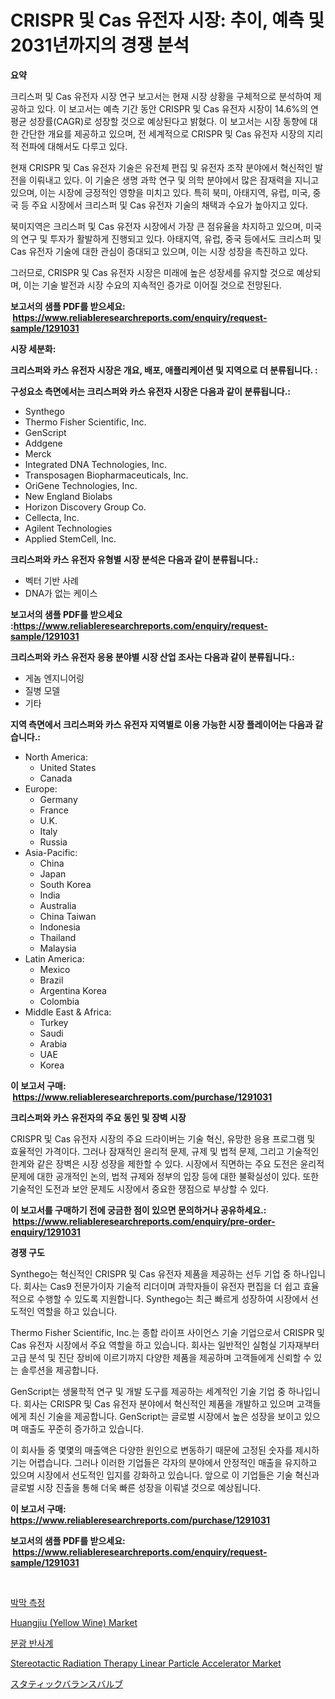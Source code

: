 <p><h1>CRISPR 및 Cas 유전자 시장: 추이, 예측 및 2031년까지의 경쟁 분석</h1></p><p><strong>요약</strong></p>
<p><p>크리스퍼 및 Cas 유전자 시장 연구 보고서는 현재 시장 상황을 구체적으로 분석하여 제공하고 있다. 이 보고서는 예측 기간 동안 CRISPR 및 Cas 유전자 시장이 14.6%의 연평균 성장률(CAGR)로 성장할 것으로 예상된다고 밝혔다. 이 보고서는 시장 동향에 대한 간단한 개요를 제공하고 있으며, 전 세계적으로 CRISPR 및 Cas 유전자 시장의 지리적 전파에 대해서도 다루고 있다.</p><p>현재 CRISPR 및 Cas 유전자 기술은 유전체 편집 및 유전자 조작 분야에서 혁신적인 발전을 이뤄내고 있다. 이 기술은 생명 과학 연구 및 의학 분야에서 많은 잠재력을 지니고 있으며, 이는 시장에 긍정적인 영향을 미치고 있다. 특히 북미, 아태지역, 유럽, 미국, 중국 등 주요 시장에서 크리스퍼 및 Cas 유전자 기술의 채택과 수요가 높아지고 있다.</p><p>북미지역은 크리스퍼 및 Cas 유전자 시장에서 가장 큰 점유율을 차지하고 있으며, 미국의 연구 및 투자가 활발하게 진행되고 있다. 아태지역, 유럽, 중국 등에서도 크리스퍼 및 Cas 유전자 기술에 대한 관심이 증대되고 있으며, 이는 시장 성장을 촉진하고 있다.</p><p>그러므로, CRISPR 및 Cas 유전자 시장은 미래에 높은 성장세를 유지할 것으로 예상되며, 이는 기술 발전과 시장 수요의 지속적인 증가로 이어질 것으로 전망된다.</p></p>
<p><strong>보고서의 샘플 PDF를 받으세요: &nbsp;<a href="https://www.reliableresearchreports.com/enquiry/request-sample/1291031">https://www.reliableresearchreports.com/enquiry/request-sample/1291031</a></strong></p>
<p><strong>시장 세분화:</strong></p>
<p><strong> 크리스퍼와 카스 유전자 시장은 개요, 배포, 애플리케이션 및 지역으로 더 분류됩니다. :</strong></p>
<p><strong>구성요소 측면에서는 크리스퍼와 카스 유전자 시장은 다음과 같이 분류됩니다.:</strong></p>
<p><ul><li>Synthego</li><li>Thermo Fisher Scientific, Inc.</li><li>GenScript</li><li>Addgene</li><li>Merck</li><li>Integrated DNA Technologies, Inc.</li><li>Transposagen Biopharmaceuticals, Inc.</li><li>OriGene Technologies, Inc.</li><li>New England Biolabs</li><li>Horizon Discovery Group Co.</li><li>Cellecta, Inc.</li><li>Agilent Technologies</li><li>Applied StemCell, Inc.</li></ul></p>
<p><strong> 크리스퍼와 카스 유전자 유형별 시장 분석은 다음과 같이 분류됩니다.:</strong></p>
<p><ul><li>벡터 기반 사례</li><li>DNA가 없는 케이스</li></ul></p>
<p><strong>보고서의 샘플 PDF를 받으세요 :<a href="https://www.reliableresearchreports.com/enquiry/request-sample/1291031">https://www.reliableresearchreports.com/enquiry/request-sample/1291031</a></strong></p>
<p><strong> 크리스퍼와 카스 유전자 응용 분야별 시장 산업 조사는 다음과 같이 분류됩니다.:</strong></p>
<p><ul><li>게놈 엔지니어링</li><li>질병 모델</li><li>기타</li></ul></p>
<p><strong>지역 측면에서 크리스퍼와 카스 유전자 지역별로 이용 가능한 시장 플레이어는 다음과 같습니다.:</strong></p>
<p><ul>
    <li>
        North America:
        <ul>
            <li>United States</li>
            <li>Canada</li>
        </ul>
    </li>
    <li>
        Europe:
        <ul>
            <li>Germany</li>
            <li>France</li>
            <li>U.K.</li>
            <li>Italy</li>
            <li>Russia</li>
        </ul>
    </li>
    <li>
        Asia-Pacific:
        <ul>
            <li>China</li>
            <li>Japan</li>
            <li>South Korea</li>
            <li>India</li>
            <li>Australia</li>
            <li>China Taiwan</li>
            <li>Indonesia</li>
            <li>Thailand</li>
            <li>Malaysia</li>
        </ul>
    </li>
    <li>
        Latin America:
        <ul>
            <li>Mexico</li>
            <li>Brazil</li>
            <li>Argentina Korea</li>
            <li>Colombia</li>
        </ul>
    </li>
    <li>
        Middle East & Africa:
        <ul>
            <li>Turkey</li>
            <li>Saudi</li>
            <li>Arabia</li>
            <li>UAE</li>
            <li>Korea</li>
        </ul>
    </li>
    </ul></p>
<p><strong>이 보고서 구매: &nbsp;<a href="https://www.reliableresearchreports.com/purchase/1291031">https://www.reliableresearchreports.com/purchase/1291031</a></strong></p>
<p><strong>크리스퍼와 카스 유전자의 주요 동인 및 장벽 시장</strong></p>
<p><p>CRISPR 및 Cas 유전자 시장의 주요 드라이버는 기술 혁신, 유망한 응용 프로그램 및 효율적인 가격이다. 그러나 잠재적인 윤리적 문제, 규제 및 법적 문제, 그리고 기술적인 한계와 같은 장벽은 시장 성장을 제한할 수 있다. 시장에서 직면하는 주요 도전은 윤리적 문제에 대한 공개적인 논의, 법적 규제와 정부의 입장 등에 대한 불확실성이 있다. 또한 기술적인 도전과 보안 문제도 시장에서 중요한 쟁점으로 부상할 수 있다.</p></p>
<p><strong>이 보고서를 구매하기 전에 궁금한 점이 있으면 문의하거나 공유하세요.: &nbsp;<a href="https://www.reliableresearchreports.com/enquiry/pre-order-enquiry/1291031">https://www.reliableresearchreports.com/enquiry/pre-order-enquiry/1291031</a></strong></p>
<p><strong>경쟁 구도</strong></p>
<p><p>Synthego는 혁신적인 CRISPR 및 Cas 유전자 제품을 제공하는 선두 기업 중 하나입니다. 회사는 Cas9 전문가이자 기술적 리더이며 과학자들이 유전자 편집을 더 쉽고 효율적으로 수행할 수 있도록 지원합니다. Synthego는 최근 빠르게 성장하여 시장에서 선도적인 역할을 하고 있습니다.</p><p>Thermo Fisher Scientific, Inc.는 종합 라이프 사이언스 기술 기업으로서 CRISPR 및 Cas 유전자 시장에서 주요 역할을 하고 있습니다. 회사는 일반적인 실험실 기자재부터 고급 분석 및 진단 장비에 이르기까지 다양한 제품을 제공하며 고객들에게 신뢰할 수 있는 솔루션을 제공합니다.</p><p>GenScript는 생물학적 연구 및 개발 도구를 제공하는 세계적인 기술 기업 중 하나입니다. 회사는 CRISPR 및 Cas 유전자 분야에서 혁신적인 제품을 개발하고 있으며 고객들에게 최신 기술을 제공합니다. GenScript는 글로벌 시장에서 높은 성장을 보이고 있으며 매출도 꾸준히 증가하고 있습니다.</p><p>이 회사들 중 몇몇의 매출액은 다양한 원인으로 변동하기 때문에 고정된 숫자를 제시하기는 어렵습니다. 그러나 이러한 기업들은 각자의 분야에서 안정적인 매출을 유지하고 있으며 시장에서 선도적인 입지를 강화하고 있습니다. 앞으로 이 기업들은 기술 혁신과 글로벌 시장 진출을 통해 더욱 빠른 성장을 이뤄낼 것으로 예상됩니다.</p></p>
<p><strong>이 보고서 구매: &nbsp; <a href="https://www.reliableresearchreports.com/purchase/1291031">https://www.reliableresearchreports.com/purchase/1291031</a></strong></p>
<p><strong>보고서의 샘플 PDF를 받으세요: &nbsp;<a href="https://www.reliableresearchreports.com/enquiry/request-sample/1291031">https://www.reliableresearchreports.com/enquiry/request-sample/1291031</a></strong><strong></strong></p>
<p>&nbsp;</p>
<p><p><a href="https://github.com/akzkkws047661437/Market-Research-Report-List-1/blob/main/85732121712.md">박막 측정</a></p><p><a href="https://github.com/abdelrhmankishk22/Market-Research-Report-List-3/blob/main/huangjiu-yellow-wine-market.md">Huangjiu (Yellow Wine) Market</a></p><p><a href="https://github.com/vsckjg50460/Market-Research-Report-List-1/blob/main/59115621713.md">분광 반사계</a></p><p><a href="https://valiant-lunge-8fe.notion.site/Stereotactic-Radiation-Therapy-Linear-Particle-Accelerator-Market-Growth-Market-Trends-COVID-19-Im-a75c8a66911e47088f2dc4a068757f96">Stereotactic Radiation Therapy Linear Particle Accelerator Market</a></p><p><a href="https://medium.com/@at15984/%E9%9D%99%E7%9A%84%E3%83%90%E3%83%A9%E3%83%B3%E3%82%B9%E3%83%90%E3%83%AB%E3%83%96%E5%B8%82%E5%A0%B4%E8%A6%8F%E6%A8%A1-cagr-%E5%8B%95%E5%90%91-2024-2030-b57674bf4ac3">スタティックバランスバルブ</a></p></p>